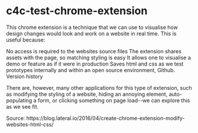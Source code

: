 # c4c-test-chrome-extension 

<p>This chrome extension is a technique that we can use to visualise how design changes would look and work on a website in real time. This is useful because: </p>

<p>No access is required to the websites source files
The extension shares assets with the page, so matching styling is easy 
It allows one to visualise a demo or feature as if it were in production 
Saves html and css as we test prototypes internally and within an open source environment,  Github. 
Version history</p>

<p>There are, however, many other applications for this type of extension, such as modifying the styling of a website, hiding an annoying element, auto-populating a form, or clicking something on page load--we can explore this as we see fit.</p>

<p>Source: https://blog.lateral.io/2016/04/create-chrome-extension-modify-websites-html-css/</p>


